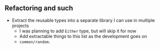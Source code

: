 ## Refactoring and such

* Extract the reusable types into a separate library I can use in multiple projects
  * I was planning to add `Either` type, but will skip it for now
  * Add extractable things to this list as the development goes on
  * `common/random`.
